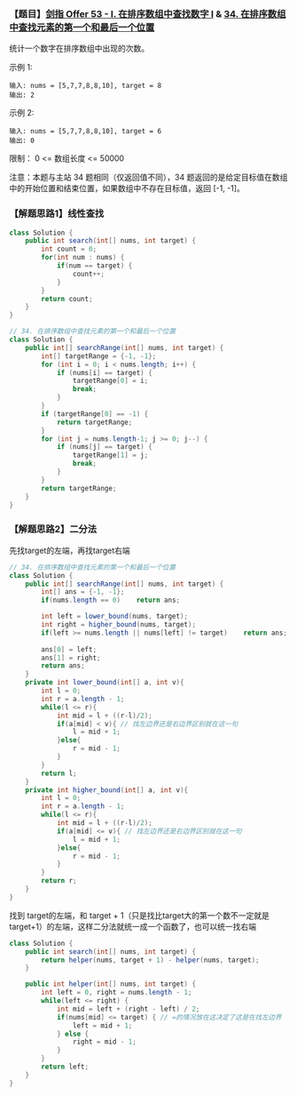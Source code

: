 ### 【题目】[剑指 Offer 53 - I. 在排序数组中查找数字 I](https://leetcode-cn.com/problems/zai-pai-xu-shu-zu-zhong-cha-zhao-shu-zi-lcof/) & [34. 在排序数组中查找元素的第一个和最后一个位置](https://leetcode-cn.com/problems/find-first-and-last-position-of-element-in-sorted-array/)

统计一个数字在排序数组中出现的次数。

示例 1:

	输入: nums = [5,7,7,8,8,10], target = 8
	输出: 2
示例 2:

	输入: nums = [5,7,7,8,8,10], target = 6
	输出: 0

限制：
0 <= 数组长度 <= 50000

注意：本题与主站 34 题相同（仅返回值不同），34 题返回的是给定目标值在数组中的开始位置和结束位置，如果数组中不存在目标值，返回 [-1, -1]。

### 【解题思路1】线性查找

```java
class Solution {
    public int search(int[] nums, int target) {
        int count = 0;
        for(int num : nums) {
            if(num == target) {
                count++;
            }
        }
        return count;
    }
}
```

```java
// 34. 在排序数组中查找元素的第一个和最后一个位置
class Solution {
    public int[] searchRange(int[] nums, int target) {
        int[] targetRange = {-1, -1};
        for (int i = 0; i < nums.length; i++) {
            if (nums[i] == target) {
                targetRange[0] = i;
                break;
            }
        }
        if (targetRange[0] == -1) {
            return targetRange;
        }
        for (int j = nums.length-1; j >= 0; j--) {
            if (nums[j] == target) {
                targetRange[1] = j;
                break;
            }
        }
        return targetRange;
    }
}
```

### 【解题思路2】二分法
先找target的左端，再找target右端
```java
// 34. 在排序数组中查找元素的第一个和最后一个位置
class Solution {
    public int[] searchRange(int[] nums, int target) {
    	int[] ans = {-1, -1};
        if(nums.length == 0)    return ans;

        int left = lower_bound(nums, target);
        int right = higher_bound(nums, target);
        if(left >= nums.length || nums[left] != target)    return ans;
        
        ans[0] = left;
        ans[1] = right;
        return ans;
    }
    private int lower_bound(int[] a, int v){
        int l = 0;
        int r = a.length - 1;
        while(l <= r){
            int mid = l + ((r-l)/2);
            if(a[mid] < v){ // 找左边界还是右边界区别就在这一句
                l = mid + 1;
            }else{
                r = mid - 1;
            }
        }
        return l;
    }
    private int higher_bound(int[] a, int v){
        int l = 0;
        int r = a.length - 1;
        while(l <= r){
            int mid = l + ((r-l)/2);
            if(a[mid] <= v){ // 找左边界还是右边界区别就在这一句
                l = mid + 1;
            }else{
                r = mid - 1;
            }
        }
        return r;
    }
}
```
找到 target的左端，和 target + 1（只是找比target大的第一个数不一定就是target+1）的左端，这样二分法就统一成一个函数了，也可以统一找右端
```java
class Solution {
    public int search(int[] nums, int target) {
        return helper(nums, target + 1) - helper(nums, target);
    }

    public int helper(int[] nums, int target) {
        int left = 0, right = nums.length - 1;
        while(left <= right) {
            int mid = left + (right - left) / 2;
            if(nums[mid] <= target) { // =的情况放在这决定了这是在找左边界
                left = mid + 1;
            } else {
                right = mid - 1;
            }
        }
        return left;
    }
}
```